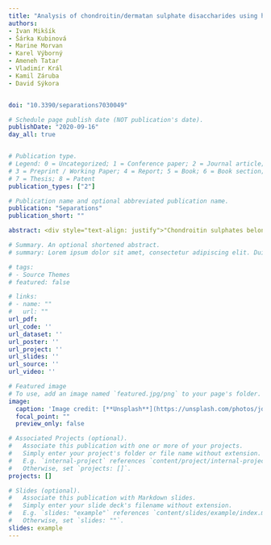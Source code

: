 ```yaml
---
title: "Analysis of chondroitin/dermatan sulphate disaccharides using high-performance liquid chromatography"
authors:
- Ivan Mikšík
- Šárka Kubinová
- Marine Morvan
- Karel Výborný
- Ameneh Tatar
- Vladimír Král
- Kamil Záruba
- David Sýkora


doi: "10.3390/separations7030049"

# Schedule page publish date (NOT publication's date).
publishDate: "2020-09-16"
day_all: true


# Publication type.
# Legend: 0 = Uncategorized; 1 = Conference paper; 2 = Journal article;
# 3 = Preprint / Working Paper; 4 = Report; 5 = Book; 6 = Book section;
# 7 = Thesis; 8 = Patent
publication_types: ["2"]

# Publication name and optional abbreviated publication name.
publication: "Separations"
publication_short: ""

abstract: <div style="text-align: justify">"Chondroitin sulphates belong to a group of naturally occurring glycosaminoglycans and play a role in many physiological processes including ageing and the effects of various diseases. Research into chondroitin sulphates has found that the most important analytes are 4- and 6-sulphated disaccharides. We developed an HPLC method for the separation and quantification of underivatized chondroitin/dermatan sulphates—unsaturated disaccharides (4- and 6-sulphated disaccharides). This method is based on the separation of disaccharides by amido as well as amino columns under acidic conditions. These columns enabled the successful separation of 4- and 6-sulphated disaccharides using 50 (amido column) and 25 mmol/L (amino column) phosphate buffer, pH 4.25 (detection at 230 nm), at retention times of less than 10 min. The limit of quantification was 0.5 µg/mL. The applicability of this method was demonstrated through analysis of unsaturated disaccharides produced from the enzymatic digestion of chondroitin/dermatan sulphates of the solubilized extracellular matrix produced from porcine urinary bladder and human umbilical cord."</div>

# Summary. An optional shortened abstract.
# summary: Lorem ipsum dolor sit amet, consectetur adipiscing elit. Duis posuere tellus ac convallis placerat. Proin tincidunt magna sed ex sollicitudin condimentum.

# tags:
# - Source Themes
# featured: false

# links:
# - name: ""
#   url: ""
url_pdf: 
url_code: ''
url_dataset: ''
url_poster: ''
url_project: ''
url_slides: ''
url_source: ''
url_video: ''

# Featured image
# To use, add an image named `featured.jpg/png` to your page's folder. 
image:
  caption: 'Image credit: [**Unsplash**](https://unsplash.com/photos/jdD8gXaTZsc)'
  focal_point: ""
  preview_only: false

# Associated Projects (optional).
#   Associate this publication with one or more of your projects.
#   Simply enter your project's folder or file name without extension.
#   E.g. `internal-project` references `content/project/internal-project/index.md`.
#   Otherwise, set `projects: []`.
projects: []

# Slides (optional).
#   Associate this publication with Markdown slides.
#   Simply enter your slide deck's filename without extension.
#   E.g. `slides: "example"` references `content/slides/example/index.md`.
#   Otherwise, set `slides: ""`.
slides: example
---
```

